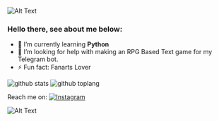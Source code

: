 ![Alt Text](https://pa1.narvii.com/6099/bc1c421959650c2038fdf789dc93c1faf2fbedf2_hq.gif)

### Hello there, see about me below:

- 🌱 I’m currently learning **Python**
- 🤔 I’m looking for help with making an RPG Based Text game for my Telegram bot.
- ⚡ Fun fact: Fanarts Lover

![github stats](https://github-readme-stats.vercel.app/api?username=rushkii&show_icons=true&theme=tokyonight)
![github toplang](https://github-readme-stats.vercel.app/api/top-langs/?username=rushkii&layout=compact&theme=nightowl)

Reach me on:
<a href="https://t.me/nekoha" target="_blank"><img src="https://img.shields.io/badge/Telegram-%23E4405F.svg?&?style=social&logo=telegram&logoColor=white" alt="Instagram"></a>

![Alt Text](https://64.media.tumblr.com/59fecf45d53e0262082dfae131ad71aa/tumblr_mk8tt6RUkA1rvrw2eo1_r1_400.gif)
